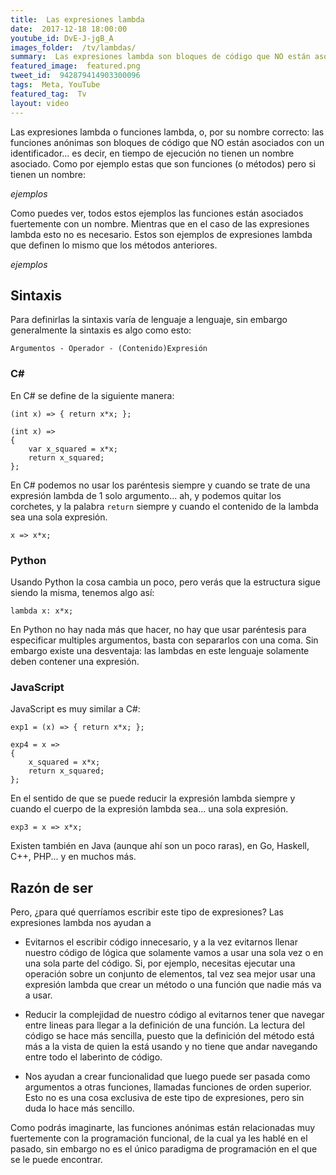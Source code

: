 ```yaml
---
title:  Las expresiones lambda
date:  2017-12-18 18:00:00
youtube_id: DvE-J-jgB_A
images_folder:  /tv/lambdas/
summary:  Las expresiones lambda son bloques de código que NO están asociados con un identificador.
featured_image:  featured.png
tweet_id:  942879414903300096
tags:  Meta, YouTube
featured_tag:  Tv
layout: video
---
```


Las expresiones lambda o funciones lambda, o, por su nombre correcto: las funciones anónimas son bloques de código que NO están asociados con un identificador... es decir, en tiempo de ejecución no tienen un nombre asociado. Como por ejemplo estas que son funciones (o métodos) pero si tienen un nombre:

_ejemplos_

Como puedes ver, todos estos ejemplos las funciones están asociados fuertemente con un nombre. Mientras que en el caso de las expresiones lambda esto no es necesario. Estos son ejemplos de expresiones lambda que definen lo mismo que los métodos anteriores.

_ejemplos_

## Sintaxis

Para definirlas la sintaxis varía de lenguaje a lenguaje, sin embargo generalmente la sintaxis es algo como esto:

```
Argumentos - Operador - (Contenido)Expresión
```

### C#
En C# se define de la siguiente manera:

```
(int x) => { return x*x; };
```

```
(int x) => 
{ 
	var x_squared = x*x;
	return x_squared; 
};
```

En C# podemos no usar los paréntesis siempre y cuando se trate de una expresión lambda de 1 solo argumento... ah, y podemos quitar los corchetes, y la palabra `return` siempre y cuando el contenido de la lambda sea una sola expresión.  

```
x => x*x;
```

### Python  

Usando Python la cosa cambia un poco, pero verás que la estructura sigue siendo la misma, tenemos algo así:

```
lambda x: x*x;
```

En Python no hay nada más que hacer, no hay que usar paréntesis para especificar multiples argumentos, basta con separarlos con una coma. Sin embargo existe una desventaja: las lambdas en este lenguaje solamente deben contener una expresión. 

### JavaScript 

JavaScript es muy similar a C#:

```
exp1 = (x) => { return x*x; };
```

```
exp4 = x => 
{ 
	x_squared = x*x;
	return x_squared; 
};
```

En el sentido de que se puede reducir la expresión lambda siempre y cuando el cuerpo de la expresión lambda sea... una sola expresión.

```
exp3 = x => x*x;
```

Existen también en Java (aunque ahí son un poco raras), en Go, Haskell, C++, PHP... y en muchos más. 

## Razón de ser

Pero, ¿para qué querríamos escribir este tipo de expresiones?  Las expresiones lambda nos ayudan a

 - Evitarnos el escribir código innecesario, y a la vez evitarnos llenar nuestro código de lógica que solamente vamos a usar una sola vez o en una sola parte del código. Si, por ejemplo, necesitas ejecutar una operación sobre un conjunto de elementos, tal vez sea mejor usar una expresión lambda que crear un método o una función que nadie más va a usar.

 - Reducir la complejidad de nuestro código al evitarnos tener que navegar entre lineas para llegar a la definición de una función. La lectura del código se hace más sencilla, puesto que la definición del método está más a la vista de quien la está usando y no tiene que andar navegando entre todo el laberinto de código.  

 - Nos ayudan a crear funcionalidad que luego puede ser pasada como argumentos a otras funciones, llamadas funciones de orden superior. Esto no es una cosa exclusiva de este tipo de expresiones, pero sin duda lo hace más sencillo.
  
Como podrás imaginarte, las funciones anónimas están relacionadas muy fuertemente con la programación funcional, de la cual ya les hablé en el pasado, sin embargo no es el único paradigma de programación en el que se le puede encontrar.